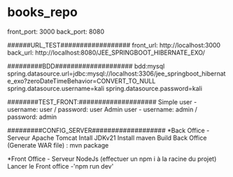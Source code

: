 # books_repo
front_port: 3000
back_port: 8080

######URL_TEST##################
front_url: http://localhost:3000
back_url: http://localhost:8080/JEE_SPRINGBOOT_HIBERNATE_EXO/

#########BDD####################
bdd:mysql
spring.datasource.url=jdbc:mysql://localhost:3306/jee_springboot_hibernate_exo?zeroDateTimeBehavior=CONVERT_TO_NULL
spring.datasource.username=kali
spring.datasource.password=kali

########TEST_FRONT:####################
Simple user - username: user / password: user
Admin user - username: admin / password: admin

#########CONFIG_SERVER###################
*Back Office - Serveur Apache Tomcat
Intall JDKv21
Install maven
Build Back Office (Generate WAR file) : mvn package

*Front Office - Serveur NodeJs (effectuer un npm i à la racine du projet)
Lancer le Front office -'npm run dev'

